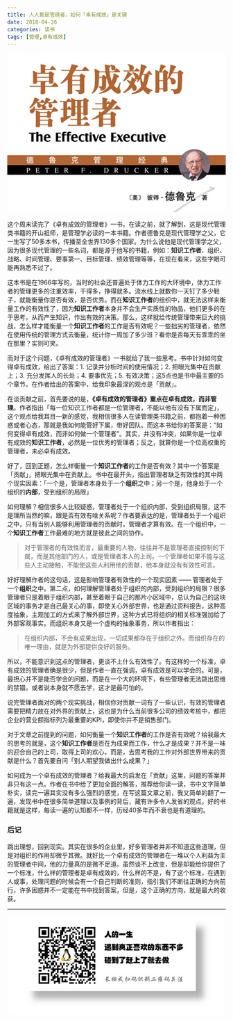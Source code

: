 ```yaml
---
title: 人人都是管理者，如何「卓有成效」是关键
date: 2018-04-26
categories: 读书
tags: [管理,卓有成效]
---
```


![](/image/read/卓有成效管理者.png)

这个周末读完了《卓有成效的管理者》一书，在读之前，就了解到，这是现代管理类书籍的开山祖师，是管理学必读的一本书籍。作者德鲁克是现代管理学之父，它一生写了50多本书，传播至全世界130多个国家。为什么说他是现代管理学之父，因为很多现代管理的一些名词，都是源于他写的书籍，例如：**知识工作者**、组织、战略、时间管理、要事第一、目标管理、绩效管理等等，在现在看来，这些字眼可能再熟悉不过了。

这本书是在1966年写的，当时的社会还普遍处于体力工作的大环境中，体力工作者的管理更多的注重效率，干得多，挣得就多。流水线上就数你一天钉了多少鞋子，就能衡量你是否有效，是否优秀。而在**知识工作者**的组织中，就无法这样来衡量工作的有效性了，因为**知识工作者**本身并不会生产实质性的物品，他们更多的在于思考，从而产生知识，作出有效的决策。那么，这样就给传统管理带来巨大的挑战，怎么样才能衡量一个**知识工作者**的工作是否有效呢？一些拙劣的管理者，依然在使用传统的管理方式去衡量，统计你一周加了多少班？看你是否每天有乖乖的坐在那里？实则可笑。

而对于这个问题，《卓有成效的管理者》一书就给了我一些思考。书中针对如何变得卓有成效，给出了答案：1. 记录并分析时间的使用情况；2. 把眼光集中在贡献上；3. 充分发挥人的长处；4. 要事优先；5. 有效决策；这5点也是书中最主要的5个章节。在作者给出的答案中，给我印象最深的观点是「贡献」。

在谈贡献之前，首先要说的是，**《卓有成效的管理者》重点在卓有成效，而非管理**。作者指出「每一位知识工作者都是一位管理者，不能以他有没有下属而定」，这个观点给我耳目一新的感觉，我相信很多人在读管理类书籍之前，都抱着一种困惑或者心态，那就是我如何能管好下属，带好团队。而这本书给你的答案是：“如何变得卓有成效，而非如何做一个管理者”。其实，并没有冲突，如果你是一位卓有成效的**知识工作者**，必然是一位优秀的管理者；反之，就算你是一个位高权重的管理者，未必卓有成效。

好了，回到正题，怎么样衡量一个**知识工作者**的工作是否有效？其中一个答案是「贡献」，把眼光集中在贡献上。书中在最开头，指出管理者缺乏有效性的其中两个现实因素：「一个是，管理者本身处于一个**组织**之中；另一个是，他身处于一个组织的**内部**，受到组织的局限」

如何理解？相信很多人比较疑惑，管理者处于一个组织内部，受到组织局限，这不是理所当然的嘛，跟是否有效有啥关系呢？作者要表达的是，管理者处于一个组织之中，只有当别人能够利用管理者的贡献时，管理者才算有效。在一个组织中，一个**知识工作者**工作最难的地方就是彼此之间的协作。

> 对于管理者的有效性而言，最重要的人物，往往并不是管理者直接控制的下属，而是其他部门的人，或是管理者本人的上司。一个管理者如果不能与这些人主动接触，不能使这些人利用他的贡献，他本身就没有有效性可言。

好好理解作者的这句话，这是影响管理者有效性的一个现实因素 —— 管理者处于一个**组织**之中。第二点，如何理解管理者处于组织的内部，受到组织的局限？很多管理者只是着眼于组织内部，甚至着眼于自己的那片小区域中，总认为自己的这块区域的事务才是自己最关心的事，即使关心外部世界，也是通过资料报告，这种高度抽象，主观加工的方式来了解外部世界，这种方式已将组织的相关标准强加给了外部客观事实。而组织本身又是一个虚构的抽象事务，所以作者指出：

> 在组织内部，不会有成果出现，一切成果都存在于组织之外。而组织存在的唯一理由，就是为外部提供良好的服务。

所以，不能意识到这点的管理者，更谈不上什么有效性了。有这样的一个标准，卓有成效的管理者确是很少，但是作者一直在强调，卓有成效是可以学会的。可是，最担心并不是能否学会的问题，而是在一个大的环境下，有些管理者无法跳出思维的禁锢，或者说本身就不愿去学，这才是最可怕的。

说完管理者面对的两个现实挑战，相信你对贡献一词有了一些认识，有效的管理者需要把精力放在对外界的贡献上，这也是为什么当前很多公司的绩效考核中，都把企业的营业额指标列为最重要的KPI，即使你并不是销售部门。

对于文章之前提到的问题，如何衡量一个**知识工作者**的工作是否有效呢？给我最大的思考的就是，这个**知识工作者**是否在为成果而工作，什么才是成果？并不是一味的迎合自己的上司，取得上司的欢心，而是，去思考我的工作对外部世界带来的贡献是什么？首先要自问「别人期望我做出什么成果？」

如何成为一个卓有成效的管理者？给我最大的启发在「贡献」这里，问题的答案并非只有这一点。作者在书中给了更加全面的解答，推荐给你读一读，书中文字简单朴实，读完一遍其实没有多么强烈的感觉，在写这篇文章之前，我又简单的翻了一遍，发现书中在很多简单道理以及事例的背后，藏有许多令人发省的观点。好的书籍就是这样，每读一遍的认知都不一样，历经40多年而不衰也是有道理的。

### 后记
跳出理想，回到现实。其实在很多的企业里，好多管理者并非不知道这些道理，但是对组织的作用却微乎其微。就好比一个卓有成效的管理者在一堆以个人利益为主的管理者中间，他的力量真的是微不足道。虽然谈不上改变，但是却能给你提供了一个标准，什么样的管理者是卓有成效的，什么样的不是，有了这个标准，在遇到人或事，处理问题的时候会有一个自己判断的准则，指引我们不断往正确的方向前行，许多困惑并不一定能在书中找到答案，但是，这个正确的方向，就是最大的收获。

- - -
![](/image/weixin.jpg)
